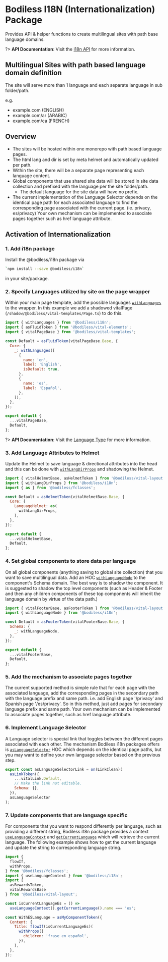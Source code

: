 # Bodiless I18N (Internationalization) Package

Provides API & helper functions to create multilingual sites with path base
language domains.

?> **API Documentation**: Visit the
[i18n API](../../../Development/API/@bodiless/i18n/README) for
more information.

## Multilingual Sites with path based language domain definition

The site will serve more than 1 language and each separate language in sub folder/path.

e.g.

* example.com (ENGLISH)
* example.com/ar (ARABIC)
* example.com/ca (FRENCH)

## Overview

* The sites will be hosted within one monorepo with path based language pages.
* The html lang and dir is set by meta helmet and automatically updated per path.
* Within the site, there will be a separate page representing each language
  content.
* Global components that use shared site data will be stored in site data
  collection and prefixed with the language per the site folder/path.
  * The default language for the site data will have no prefix.
* The current implementation of the Language Selector depends on the
  identical page path for each associated language to find the corresponding
  page associated with the current page. (ie. privacy, es/privacy) Your own
  mechanism can be implemented to associate pages together such as href language
  attribute.

## Activation of Internationalization

### 1. Add i18n package

Install the @bodiless/i18n package via

```bash
`npm install --save @bodiless/i18n`
```

in your site/package.

### 2. Specify Languages utilized by site on the page wrapper

Within your main page template, add the possible languages
[`withLanguages`](../../../Development/API/@bodiless/i18n/README?id=withlanguages)
to the wrapper. In this example we add a shadowed vitalPage
(`/shadow/@bodiless/vital-templates/Page.ts`) to do this.

```js
import { withLanguages } from '@bodiless/i18n';
import { asFluidToken } from '@bodiless/vital-elements';
import { vitalPageBase } from '@bodiless/vital-templates';

const Default = asFluidToken(vitalPageBase.Base, {
  Core: {
    _: withLanguages([
      {
        name: 'en',
        label: 'English',
        isDefault: true,
      },
      {
        name: 'es',
        label: 'Español',
      },
    ]),
  },
});

export default {
  ...vitalPageBase,
  Default,
};
```

?> **API Documentation**: Visit the
[Language Type](../../../Development/API/@bodiless/i18n/README?id=language) for
more information.

### 3. Add Language Attributes to Helmet

Update the Helmet to save language & directional attributes into the head and
this can be done with
[`withLangDirProps`](../../../Development/API/@bodiless/i18n/README?id=withlangdirprops)
and shadowing the Helmet.

```js
import { vitalHelmetBase, asHelmetToken } from '@bodiless/vital-layout';
import { withLangDirProps } from '@bodiless/i18n';
import { as } from '@bodiless/fclasses';

const Default = asHelmetToken(vitalHelmetBase.Base, {
  Core: {
    LanguageHelmet: as(
      withLangDirProps,
    ),
  },
});

export default {
  ...vitalHelmetBase,
  Default,
};

```

### 4. Set global components to store data per language

On all global components (anything saving to global site collection) that you
want to save multilingual data. Add an HOC
[`withLanguageNode`](../../../Development/API/@bodiless/i18n/README?id=withlanguagenode)
to the component's Schema domain. The best way is to shadow the component. It is
suggested to shadow the top level components (such as Header & Footer and then
any children components of these top components will inherit the language domain
by virtue of the data path.)

```js
import { vitalFooterBase, asFooterToken } from '@bodiless/vital-layout';
import { withLanguageNode } from '@bodiless/i18n';

const Default = asFooterToken(vitalFooterBase.Base, {
  Schema: {
    _: withLanguageNode,
  },
});

export default {
  ...vitalFooterBase,
  Default,
};
```

### 5. Add the mechanism to associate pages together

The current supported method is simple rule that for each page with the
associated language, add the corresponding pages in the secondary path with the
language prefix and same path. i.e. add English page '/privacy' and Spanish page
'/es/privacy'. So in this method, just add pages for secondary language prefix
and same path. Your own mechanism can be implemented to associate pages together,
such as href language attribute.

### 6. Implement Language Selector

A Language selector is special link that toggles between the different pages
associated with each other. The mechanism Bodiless i18n packages offers is
[`asLanguageSelector`](../../../Development/API/@bodiless/i18n/README?id=aslanguageselector)
HOC which depends on the identical page paths, but you may want to define your
own language selector based on the previous step.

```js
export const asLanguageSelectorLink = on(LinkClean)(
  asLinkToken({
    ...vitalLink.Default,
    // Make the link not editable.
    Schema: {},
  }),
  asLanguageSelector
);
```

### 7. Update components that are language specific

For components that you want to respond differently per language, such as
providing a different string, Bodiless i18n package provides a context
[`useLanguageContext`](../../../Development/API/@bodiless/i18n/README?id=uselanguagecontext)
and
[`getCurrentLanguage`](../../../Development/API/@bodiless/i18n/README?id=getcurrentlanguage)
which will retrieve the current language. The following example shows how to get
the current language and update the string to corresponding language string.

```js
import {
  flowIf,
  withProps,
} from '@bodiless/fclasses';
import { useLanguageContext } from '@bodiless/i18n';
import {
  asRewardsToken,
  vitalRewardsBase
} from '@bodiless/vital-layout';

const isCurrentLanguageEs = () => 
  useLanguageContext().getCurrentLanguage().name === 'es';

const WithESLanguage = asMyComponentToken({
  Content: {
    Title: flowIf(isCurrentLanguageEs)(
      withProps({
        children: 'frase en español',
      }),
    ),
  },
});

```
